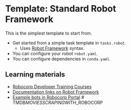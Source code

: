 # Template: Standard Robot Framework

This is the simplest template to start from.

- Get started from a simple task template in `tasks.robot`.
  - Uses [Robot Framework](https://robocorp.com/docs/languages-and-frameworks/robot-framework/basics) syntax.
- You can configure your robot `robot.yaml`.
- You can configure dependencies in `conda.yaml`.

## Learning materials

- [Robocorp Developer Training Courses](https://robocorp.com/docs/courses)
- [Documentation links on Robot Framework](https://robocorp.com/docs/languages-and-frameworks/robot-framework)
- [Example bots in Robocorp Portal](https://robocorp.com/portal)
#   T M D B _ M O V I E S S C R A P I N G _ W I T H _ R O B O C O R P  
 